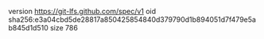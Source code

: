 version https://git-lfs.github.com/spec/v1
oid sha256:e3a04cbd5de28817a850425854840d379790d1b894051d7f479e5ab845d1d510
size 786
